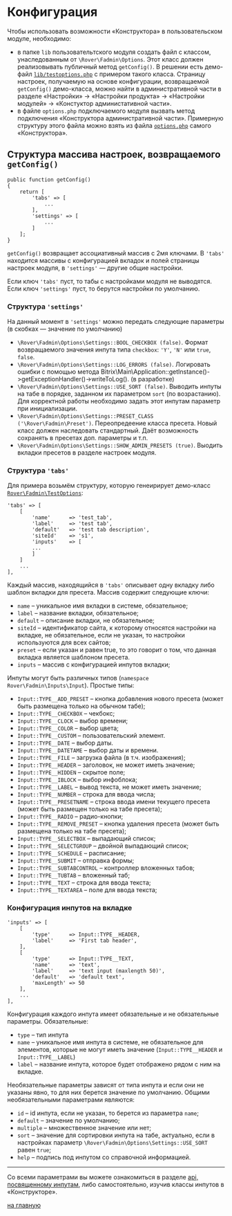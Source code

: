# Конфигурация
Чтобы использовать возможности «Конструктора» в пользовательском модуле, необходимо:
* в папке `lib` пользовательтского модуля создать файл с классом, унаследованным от `\Rover\Fadmin\Options`. Этот класс должен реализовывать публичный метод `getConfig()`. 
В решении есть демо-файл [`lib/testoptions.php`](../lib/testoptions.php) с примером такого класса. Страницу настроек, получаемую на основе конфигурации, возвращаемой `getConfig()` демо-класса, можно найти в административной части в разделе «Настройки» -> «Настройки продукта» -> «Настройки модулей» -> «Констуктор администативной части».
* в файле `options.php` подключаемого модуля вызвать метод подключения «Конструктора административной части». Примерную структуру этого файла можно взять из файла [`options.php`](../options.php) самого «Конструктора».

## Структура массива настроек, возвращаемого `getConfig()`
	
    public function getConfig()
    {
	    return [
            'tabs' => [
                ...
            ],
            'settings' => [
                ...
            ]
        ];	
    }	
`getConfig()` возвращает ассоциативный массив с 2мя ключами. В `'tabs'` находится массивы с конфигурацией вкладок и полей страницы настроек модуля, в `'settings'` — другие общие настройки. 

Если ключ `'tabs'` пуст, то табы с настройками модуля не выводятся. Если ключ `'settings'` пуст, то берутся настройки по умолчанию. 
### Структура `'settings'`
На данный момент в `'settings'` можно передать следующие параметры (в скобках — значение по умолчанию)
* `\Rover\Fadmin\Options\Settings::BOOL_CHECKBOX (false)`. Формат возвращаемого значения инпута типа `checkbox`: `'Y'`, `'N'` или `true`, `false`.
* `\Rover\Fadmin\Options\Settings::LOG_ERRORS (false)`. Логировать ошибки с помощью метода Bitrix\Main\Application::getInstance()->getExceptionHandler()->writeToLog(). (в разработке)
* `\Rover\Fadmin\Options\Settings::USE_SORT (false)`. Выводить инпуты на табе в порядке, заданном их параметром `sort` (по возрастанию). Для корректной работы необходимо задать этот инпутам параметр при инициализации.
* `\Rover\Fadmin\Options\Settings::PRESET_CLASS ('\Rover\Fadmin\Preset')`. Переопредеение класса пресета. Новый класс должен наследовать стандартный. Даёт возможность сохранять в пресетах доп. параметры и т.п.
* `\Rover\Fadmin\Options\Settings::SHOW_ADMIN_PRESETS (true)`. Выодить вкладки пресетов в разделе настроек модуля.
### Структура `'tabs'`
Для примера возьмём структуру, которую генеирирует демо-класс [`Rover\Fadmin\TestOptions`](../lib/testoptions.php):

	'tabs' => [
		[
            'name'      => 'test_tab',
            'label'     => 'test tab',
            'default'   => 'test tab description',
            'siteId'    => 's1',
            'inputs'    => [
            ...
			] 
		]
		...	
    ],
Каждый массив, находящийся в `'tabs'` описывает одну вкладку либо шаблон вкладки для пресета. Массив содержит следующие ключи:
* `name` – уникальное имя вкладки в системе, обязательное;
* `label` – название вкладки, обязательное;
* `default` – описание вкладки, не обязательное;
* `siteId` – идентификатор сайта, к которому относятся настройки на вкладке, не обязательное, если не указан, то настройки используются для всех сайтов;
* `preset` – если указан и равен true, то это говорит о том, что данная вкладка является шаблоном пресета.
* `inputs` – массив с конфигурацией инпутов вкладки;

Инпуты могут быть различных типов (`namespace Rover\Fadmin\Inputs\Input`). Простые типы:
* `Input::TYPE__ADD_PRESET` – кнопка добавления нового пресета (может быть размещена только на обычном табе);
* `Input::TYPE__CHECKBOX` – чекбокс;
* `Input::TYPE__CLOCK` – выбор времени;
* `Input::TYPE__COLOR` – выбор цвета;
* `Input::TYPE__CUSTOM` – пользовательский элемент.
* `Input::TYPE__DATE` – выбор даты.
* `Input::TYPE__DATETAME` – выбор даты и времени.
* `Input::TYPE__FILE` – загрузка файла (в т.ч. изображения);
* `Input::TYPE__HEADER` – заголовок, не может иметь значение;
* `Input::TYPE__HIDDEN` – скрытое поле;
* `Input::TYPE__IBLOCK` – выбор инфоблока;
* `Input::TYPE__LABEL` – вывод текста, не может иметь значение;
* `Input::TYPE__NUMBER` – строка для ввода числа;
* `Input::TYPE__PRESETNAME` – строка ввода имени текущего пресета (может быть размещен только на табе пресета);
* `Input::TYPE__RADIO` – радио-кнопки;
* `Input::TYPE__REMOVE_PRESET` – кнопка удаления пресета (может быть размещена только на табе пресета);
* `Input::TYPE__SELECTBOX` – выпадающий список;
* `Input::TYPE__SELECTGROUP` – двойной выпадающий список;
* `Input::TYPE__SCHEDULE` – расписание;
* `Input::TYPE__SUBMIT` – отправка формы;
* `Input::TYPE__SUBTABCONTROL` – контроллер вложенных табов;
* `Input::TYPE__TUBTAB` – вложенный таб;
* `Input::TYPE__TEXT` – строка для ввода текста;
* `Input::TYPE__TEXTAREA` – поле для ввода текста;

### Конфигурация инпутов на вкладке

	'inputs' => [
		[
			'type'      => Input::TYPE__HEADER,
			'label'     => 'First tab header',	
		],
		[
			'type'      => Input::TYPE__TEXT,
			'name'      => 'text',
			'label'     => 'text input (maxlength 50)',
			'default'   => 'default text',
			'maxLength' => 50
		],
		...	
	],
Конфигурация каждого инпута имеет обязательные и не обязательные параметры.  Обязательные:
* `type` – тип инпута 
* `name` – уникальное имя инпута в системе, не обязательное для элементов, которые не могут иметь значение (`Input::TYPE__HEADER` и `Input::TYPE__LABEL`)
* `label` – название инпута, которое будет отображено рядом с ним на вкладке.

Необязательные параметры зависят от типа инпута и если они не указаны явно, то для них берется значение по умолчанию. Общими необязательными параметрами являются:
* `id` – id инпута, если не указан, то берется из параметра `name`;
* `default` – значение по умолчанию;
* `multiple` – множественное значение или нет;
* `sort` – значение для сортировки инпута на табе, актуально, если в настройках параметр `\Rover\Fadmin\Options\Settings::USE_SORT` равен `true`;
* `help` – подпись под инпутом со справочной информацией.

---
Со всеми параметрами вы можете ознакомиться в разделе [api, посвященному инпутам](./api/inputs/input.md), либо самостоятельно, изучив классы инпутов в «Конструкторе».

[на главную](../README.md)